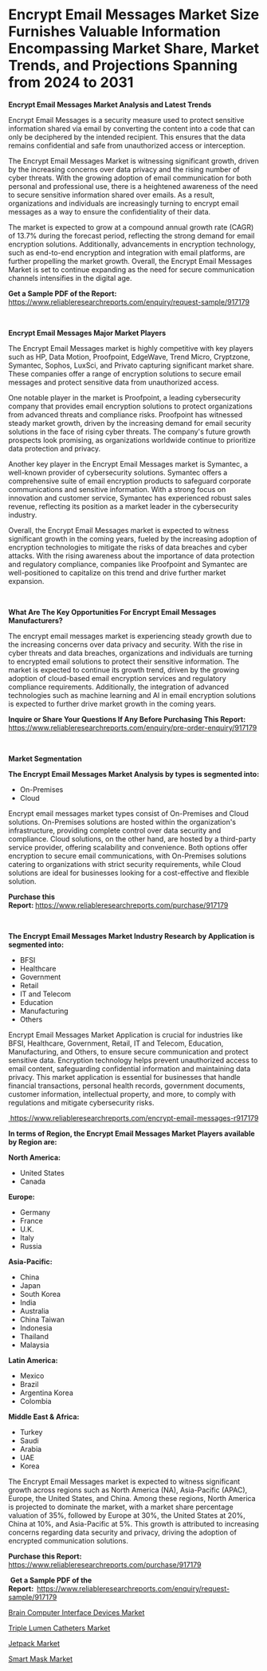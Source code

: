 <p><h1>Encrypt Email Messages Market Size Furnishes Valuable Information Encompassing Market Share, Market Trends, and Projections Spanning from 2024 to 2031</h1></p><p><strong>Encrypt Email Messages Market Analysis and Latest Trends</strong></p>
<p><p>Encrypt Email Messages is a security measure used to protect sensitive information shared via email by converting the content into a code that can only be deciphered by the intended recipient. This ensures that the data remains confidential and safe from unauthorized access or interception.</p><p>The Encrypt Email Messages Market is witnessing significant growth, driven by the increasing concerns over data privacy and the rising number of cyber threats. With the growing adoption of email communication for both personal and professional use, there is a heightened awareness of the need to secure sensitive information shared over emails. As a result, organizations and individuals are increasingly turning to encrypt email messages as a way to ensure the confidentiality of their data.</p><p>The market is expected to grow at a compound annual growth rate (CAGR) of 13.7% during the forecast period, reflecting the strong demand for email encryption solutions. Additionally, advancements in encryption technology, such as end-to-end encryption and integration with email platforms, are further propelling the market growth. Overall, the Encrypt Email Messages Market is set to continue expanding as the need for secure communication channels intensifies in the digital age.</p></p>
<p><strong>Get a Sample PDF of the Report:&nbsp;</strong> <a href="https://www.reliableresearchreports.com/enquiry/request-sample/917179">https://www.reliableresearchreports.com/enquiry/request-sample/917179</a></p>
<p>&nbsp;</p>
<p><strong>Encrypt Email Messages Major Market Players</strong></p>
<p><p>The Encrypt Email Messages market is highly competitive with key players such as HP, Data Motion, Proofpoint, EdgeWave, Trend Micro, Cryptzone, Symantec, Sophos, LuxSci, and Privato capturing significant market share. These companies offer a range of encryption solutions to secure email messages and protect sensitive data from unauthorized access.</p><p>One notable player in the market is Proofpoint, a leading cybersecurity company that provides email encryption solutions to protect organizations from advanced threats and compliance risks. Proofpoint has witnessed steady market growth, driven by the increasing demand for email security solutions in the face of rising cyber threats. The company's future growth prospects look promising, as organizations worldwide continue to prioritize data protection and privacy.</p><p>Another key player in the Encrypt Email Messages market is Symantec, a well-known provider of cybersecurity solutions. Symantec offers a comprehensive suite of email encryption products to safeguard corporate communications and sensitive information. With a strong focus on innovation and customer service, Symantec has experienced robust sales revenue, reflecting its position as a market leader in the cybersecurity industry.</p><p>Overall, the Encrypt Email Messages market is expected to witness significant growth in the coming years, fueled by the increasing adoption of encryption technologies to mitigate the risks of data breaches and cyber attacks. With the rising awareness about the importance of data protection and regulatory compliance, companies like Proofpoint and Symantec are well-positioned to capitalize on this trend and drive further market expansion.</p></p>
<p>&nbsp;</p>
<p><strong>What Are The Key Opportunities For Encrypt Email Messages Manufacturers?</strong></p>
<p><p>The encrypt email messages market is experiencing steady growth due to the increasing concerns over data privacy and security. With the rise in cyber threats and data breaches, organizations and individuals are turning to encrypted email solutions to protect their sensitive information. The market is expected to continue its growth trend, driven by the growing adoption of cloud-based email encryption services and regulatory compliance requirements. Additionally, the integration of advanced technologies such as machine learning and AI in email encryption solutions is expected to further drive market growth in the coming years.</p></p>
<p><strong>Inquire or Share Your Questions If Any Before Purchasing This Report:</strong> <a href="https://www.reliableresearchreports.com/enquiry/pre-order-enquiry/917179">https://www.reliableresearchreports.com/enquiry/pre-order-enquiry/917179</a></p>
<p>&nbsp;</p>
<p><strong>Market Segmentation</strong></p>
<p><strong>The Encrypt Email Messages Market Analysis by types is segmented into:</strong></p>
<p><ul><li>On-Premises</li><li>Cloud</li></ul></p>
<p><p>Encrypt email messages market types consist of On-Premises and Cloud solutions. On-Premises solutions are hosted within the organization's infrastructure, providing complete control over data security and compliance. Cloud solutions, on the other hand, are hosted by a third-party service provider, offering scalability and convenience. Both options offer encryption to secure email communications, with On-Premises solutions catering to organizations with strict security requirements, while Cloud solutions are ideal for businesses looking for a cost-effective and flexible solution.</p></p>
<p><strong>Purchase this Report:&nbsp;</strong><a href="https://www.reliableresearchreports.com/purchase/917179">https://www.reliableresearchreports.com/purchase/917179</a></p>
<p>&nbsp;</p>
<p><strong>The Encrypt Email Messages Market Industry Research by Application is segmented into:</strong></p>
<p><ul><li>BFSI</li><li>Healthcare</li><li>Government</li><li>Retail</li><li>IT and Telecom</li><li>Education</li><li>Manufacturing</li><li>Others</li></ul></p>
<p><p>Encrypt Email Messages Market Application is crucial for industries like BFSI, Healthcare, Government, Retail, IT and Telecom, Education, Manufacturing, and Others, to ensure secure communication and protect sensitive data. Encryption technology helps prevent unauthorized access to email content, safeguarding confidential information and maintaining data privacy. This market application is essential for businesses that handle financial transactions, personal health records, government documents, customer information, intellectual property, and more, to comply with regulations and mitigate cybersecurity risks.</p></p>
<p><a href="https://www.reliableresearchreports.com/encrypt-email-messages-r917179">&nbsp;https://www.reliableresearchreports.com/encrypt-email-messages-r917179</a></p>
<p><strong>In terms of Region, the Encrypt Email Messages Market Players available by Region are:</strong></p>
<p>
    <p> <strong> North America: </strong>
        <ul>
            <li>United States</li>
            <li>Canada</li>
        </ul>
        </p> 
    <p> <strong> Europe: </strong>
        <ul>
            <li>Germany</li>
            <li>France</li>
            <li>U.K.</li>
            <li>Italy</li>
            <li>Russia</li>
        </ul>
        </p> 
    <p> <strong> Asia-Pacific: </strong>
        <ul>
            <li>China</li>
            <li>Japan</li>
            <li>South Korea</li>
            <li>India</li>
            <li>Australia</li>
            <li>China Taiwan</li>
            <li>Indonesia</li>
            <li>Thailand</li>
            <li>Malaysia</li>
        </ul>
        </p> 
    <p> <strong> Latin America: </strong>
        <ul>
            <li>Mexico</li>
            <li>Brazil</li>
            <li>Argentina Korea</li>
            <li>Colombia</li>
        </ul>
        </p> 
    <p> <strong> Middle East & Africa: </strong>
        <ul>
            <li>Turkey</li>
            <li>Saudi</li>
            <li>Arabia</li>
            <li>UAE</li>
            <li>Korea</li>
        </ul>
    </p>
    </p>
<p><p>The Encrypt Email Messages market is expected to witness significant growth across regions such as North America (NA), Asia-Pacific (APAC), Europe, the United States, and China. Among these regions, North America is projected to dominate the market, with a market share percentage valuation of 35%, followed by Europe at 30%, the United States at 20%, China at 10%, and Asia-Pacific at 5%. This growth is attributed to increasing concerns regarding data security and privacy, driving the adoption of encrypted communication solutions.</p></p>
<p><strong>Purchase this Report: </strong><a href="https://www.reliableresearchreports.com/purchase/917179">https://www.reliableresearchreports.com/purchase/917179</a></p>
<p>&nbsp;<strong>Get a Sample PDF of the Report:&nbsp;&nbsp;</strong><a href="https://www.reliableresearchreports.com/enquiry/request-sample/917179">https://www.reliableresearchreports.com/enquiry/request-sample/917179</a></p>
<p><strong></strong></p>
<p><p><a href="https://github.com/nhteumcc68/Market-Research-Report-List-1/blob/main/brain-computer-interface-devices-market.md">Brain Computer Interface Devices Market</a></p><p><a href="https://github.com/phuonganhit041011/Market-Research-Report-List-1/blob/main/triple-lumen-catheters-market.md">Triple Lumen Catheters Market</a></p><p><a href="https://www.linkedin.com/pulse/jetpack-market-size-segmentation-trends-growth-analysis-forecast-diaxf?trackingId=037Prr3DBBOAjnTDWOpllw%3D%3D">Jetpack Market</a></p><p><a href="https://www.linkedin.com/pulse/smart-mask-market-global-share-ranking-overall-sales-demand-cf9wf?trackingId=i%2FfbpUFbORMrUB%2BYine2Rg%3D%3D">Smart Mask Market</a></p></p>